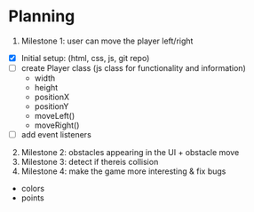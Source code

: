 # Planning

1. Milestone 1: user can move the player left/right

- [x] Initial setup: (html, css, js, git repo)
- [ ] create Player class (js class for functionality and information)
  - width
  - height
  - positionX
  - positionY
  - moveLeft()
  - moveRight()
- [ ] add event listeners

2. Milestone 2: obstacles appearing in the UI + obstacle move
3. Milestone 3: detect if thereis collision
4. Milestone 4: make the game more interesting & fix bugs

- colors
- points
